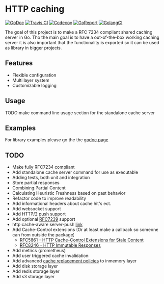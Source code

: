 # HTTP caching

[![GoDoc](https://godoc.org/github.com/dylandreimerink/sharedhttpcache?status.svg)](https://godoc.org/github.com/dylandreimerink/sharedhttpcache)
[![Travis CI](https://api.travis-ci.com/dylandreimerink/sharedhttpcache.svg?branch=master)](https://travis-ci.com/dylandreimerink/sharedhttpcache)
[![Codecov](https://codecov.io/gh/dylandreimerink/sharedhttpcache/branch/master/graph/badge.svg)](https://codecov.io/gh/dylandreimerink/sharedhttpcache)
[![GoReport](https://goreportcard.com/badge/github.com/dylandreimerink/sharedhttpcache)](https://goreportcard.com/report/github.com/dylandreimerink/sharedhttpcache)
[![GolangCI](https://golangci.com/badges/github.com/golangci/golangci-lint.svg)](https://golangci.com/r/github.com/dylandreimerink/sharedhttpcache)

The goal of this project is to make a RFC 7234 compliant shared caching server in Go. Tho the main goal is to have a out-of-the-box working caching server it is also important that the functionality is exported so it can be used as library in bigger projects.

## Features

- Flexible configuration
- Multi layer system
- Customizable logging

## Usage

TODO make command line usage section for the standalone cache server

## Examples

For library examples please go the the [godoc page](https://godoc.org/github.com/dylandreimerink/sharedhttpcache)

## TODO

- Make fully RFC7234 compliant
- Add standalone cache server command for use as executable
- Adding tests, both unit and integration
- Store partial responses
- Combining Partial Content
- Calculating Heuristic Freshness based on past behavior
- Refactor code to improve readability
- Add informational headers about cache hit's ect.
- Add websocket support
- Add HTTP/2 push support
- Add optional [RFC7239](https://tools.ietf.org/html/rfc7239) support
- http cache-aware server-push [link](https://github.com/h2o/h2o/issues/421)
- Add Cache-Control extensions (Or at least make a callback so someone can from outside the package)
  - [RFC5861 - HTTP Cache-Control Extensions for Stale Content](https://tools.ietf.org/html/rfc5861)
  - [RFC8246 - HTTP Immutable Responses](https://tools.ietf.org/html/rfc8246)
- Add metrics (prometheus)
- Add user triggered cache invalidation
- Add advanced [cache replacement policies](https://en.wikipedia.org/wiki/Cache_replacement_policies) to inmemory layer
- Add disk storage layer
- Add redis storage layer
- Add s3 storage layer

